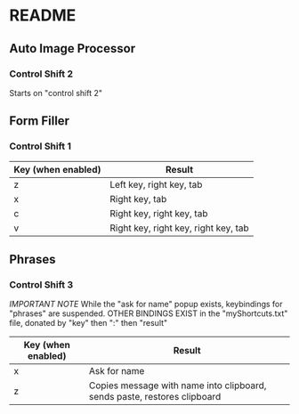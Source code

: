 
# README

## Auto Image Processor
### Control Shift 2

Starts on "control shift 2"

## Form Filler
### Control Shift 1

| Key (when enabled) | Result |
|--------------------|--------|
| z | Left key, right key, tab |
| x | Right key, tab |
| c | Right key, right key, tab |
| v | Right key, right key, right key, tab |

## Phrases
### Control Shift 3

*IMPORTANT NOTE*
While the "ask for name" popup exists, keybindings for "phrases" are suspended.
OTHER BINDINGS EXIST in the "myShortcuts.txt" file, donated by "key" then ":" then "result"

| Key (when enabled) | Result |
|--------------------|--------|
| x | Ask for name |
| z | Copies message with name into clipboard, sends paste, restores clipboard |
